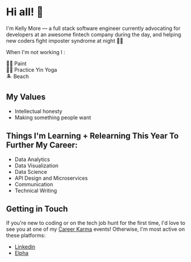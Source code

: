 
# Hi all! 👋 

I'm Kelly More — a full stack software engineer currently advocating for developers at an awesome fintech company during the day, and helping new coders fight imposter syndrome at night 🦸‍♀️ 

When I'm not working I :

👩‍🎨 Paint <br>
🧘‍♀️ Practice Yin Yoga <br>
🏝 Beach


## My Values

- Intellectual honesty
- Making something people want


## Things I'm Learning + Relearning This Year To Further My Career:

- Data Analytics 
- Data Visualization
- Data Science
- API Design and Microservices 
- Communication
- Technical Writing


## Getting in Touch 

If you're new to coding or on the tech job hunt for the first time, I'd love to see you at one of my [Career Karma](https://careerkarma.com/events/) events! Otherwise, I'm most active on these platforms:
- [Linkedin](https://www.linkedin.com/in/8fka3bv09w6v3k8d1l00g3s5g6j8csseroh67543hjnbvc/)
- [Elpha](https://elpha.com/invite/from-KellyMore)
